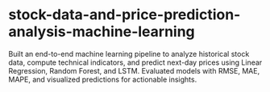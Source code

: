 # stock-data-and-price-prediction-analysis-machine-learning
Built an end-to-end machine learning pipeline to analyze historical stock data, compute technical indicators, and predict next-day prices using Linear Regression, Random Forest, and LSTM. Evaluated models with RMSE, MAE, MAPE, and visualized predictions for actionable insights.
